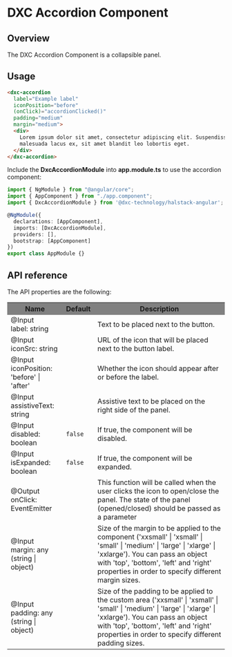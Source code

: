 # DXC Accordion Component

## Overview

The DXC Accordion Component is a collapsible panel.

## Usage

```html
<dxc-accordion
  label="Example label"
  iconPosition="before"
  (onClick)="accordionClicked()"
  padding="medium"
  margin="medium">
  <div>
    Lorem ipsum dolor sit amet, consectetur adipiscing elit. Suspendisse
    malesuada lacus ex, sit amet blandit leo lobortis eget.
  </div>
</dxc-accordion>
```

Include the **DxcAccordionModule** into **app.module.ts** to use the accordion component:

```ts
import { NgModule } from "@angular/core";
import { AppComponent } from "./app.component";
import { DxcAccordionModule } from '@dxc-technology/halstack-angular';

@NgModule({
  declarations: [AppComponent],
  imports: [DxcAccordionModule],
  providers: [],
  bootstrap: [AppComponent]
})
export class AppModule {}
```

## API reference

The API properties are the following:

<table>
    <tr style="background-color: grey">
        <th>Name</th>
        <th>Default</th>
        <th>Description</th>
    </tr>
    <tr>
        <td>@Input<br>label: string</td>
        <td></td>
        <td>Text to be placed next to the button.</td>
    </tr>
    <tr>
        <td>@Input<br>iconSrc: string</td>
        <td></td>
        <td>URL of the icon that will be placed next to the button label.</td>
    </tr>
    <tr>
        <td>@Input<br>iconPosition: 'before' | 'after'</td>
        <td></td>
        <td>Whether the icon should appear after or before the label.</td>
    </tr>
    <tr>
        <td>@Input<br>assistiveText: string</td>
        <td></td>
        <td>Assistive text to be placed on the right side of the panel.</td>
    </tr>
    <tr>
        <td>@Input<br>disabled: boolean</td>
        <td><code>false</code></td>
        <td>If true, the component will be disabled.</td>
    </tr>
    <tr>
        <td>@Input<br>isExpanded: boolean</td>
        <td><code>false</code></td>
        <td>If true, the component will be expanded.</td>
    </tr>
    <tr>
        <td>@Output<br>onClick: EventEmitter</td>
        <td></td>
        <td>This function will be called when the user clicks the icon to open/close the panel. 
            The state of the panel (opened/closed) should be passed as a parameter</td>
        </tr>
    <tr>
        <td>@Input<br>margin: any (string | object)</td>
        <td></td>
        <td>
            Size of the margin to be applied to the component ('xxsmall' |
            'xsmall' | 'small' | 'medium' | 'large' | 'xlarge' | 'xxlarge'). You
            can pass an object with 'top', 'bottom', 'left' and 'right' properties
            in order to specify different margin sizes.
        </td>
    </tr>
    <tr>
        <td>@Input<br>padding: any (string | object)</td>
        <td></td>
        <td>
            Size of the padding to be applied to the custom area ('xxsmall' | 
            'xsmall' | 'small' | 'medium' | 'large' | 'xlarge' | 'xxlarge'). You 
            can pass an object with 'top', 'bottom', 'left' and 'right' properties 
            in order to specify different padding sizes.
        </td>
    </tr>
</table>

